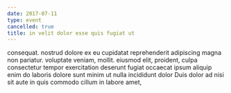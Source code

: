 ```yaml
---
date: 2017-07-11
type: event
cancelled: true
title: in velit dolor esse quis fugiat ut
---
```

consequat. nostrud dolore ex eu cupidatat reprehenderit adipiscing magna non pariatur. voluptate veniam, mollit. eiusmod elit, proident, culpa consectetur tempor exercitation deserunt fugiat occaecat ipsum aliquip enim do laboris dolore sunt minim ut nulla incididunt dolor Duis dolor ad nisi sit aute in quis commodo cillum in labore amet,